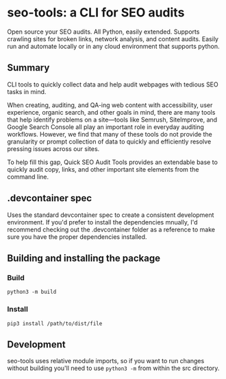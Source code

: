 # seo-tools: a CLI for SEO audits

Open source your SEO audits. All Python, easily extended. Supports crawling sites for broken links, network analysis, and content audits. Easily run and automate locally or in any cloud environment that supports python.

## Summary

CLI tools to quickly collect data and help audit webpages with tedious SEO tasks in mind.

When creating, auditing, and QA-ing web content with accessibility, user experience, organic search, and other goals in mind, there are many tools that help identify problems on a site—tools like Semrush, SiteImprove, and Google Search Console all play an important role in everyday auditing workflows. However, we find that many of these tools do not provide the granularity or prompt collection of data to quickly and efficiently resolve pressing issues across our sites.

To help fill this gap, Quick SEO Audit Tools provides an extendable base to quickly audit copy, links, and other important site elements from the command line.

## .devcontainer spec

Uses the standard devcontainer spec to create a consistent development environment. If you'd prefer to install the dependencies mnually, I'd recommend checking out the .devcontainer folder as a reference to make sure you have the proper dependencies installed.

## Building and installing the package

### Build

```python3 -m build```

### Install

```pip3 install /path/to/dist/file```

## Development

seo-tools uses relative module imports, so if you want to run changes without building you'll need to use `python3 -m` from within the src directory.